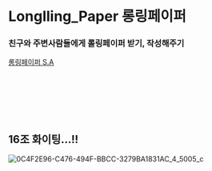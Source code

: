 # Longlling_Paper 롱링페이퍼

### 친구와 주변사람들에게 롤링페이퍼 받기, 작성해주기

[롱링페이퍼 S.A](https://junseoktil.notion.site/16-S-A-0c1308a4bf7e4b8b9cd467d306254bc0)

<br>
<br>
<br>
<br>
<br>

## 16조 화이팅...!!
![0C4F2E96-C476-494F-BBCC-3279BA1831AC_4_5005_c](https://user-images.githubusercontent.com/119859793/236524770-c48e3dca-c572-43c9-9f7a-711fdfe2a7ba.jpeg)
